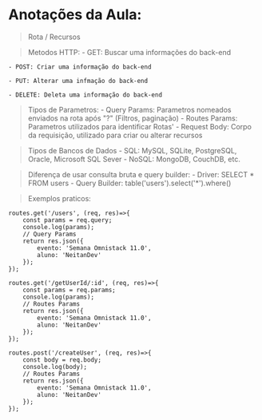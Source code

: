 # Anotações da Aula:

> Rota / Recursos

> Metodos HTTP:
    - GET: Buscar uma informações do back-end

    - POST: Criar uma informação do back-end

    - PUT: Alterar uma infmação do back-end

    - DELETE: Deleta uma informação do back-end

> Tipos de Parametros:
    - Query Params: Parametros nomeados enviados na rota após "?" (Filtros, paginação)
    - Routes Params: Parametros utilizados para identificar Rotas'
    - Request Body: Corpo da requisição, utilizado para criar ou alterar recursos

> Tipos de Bancos de Dados
    - SQL: MySQL, SQLite, PostgreSQL, Oracle, Microsoft SQL Sever
    - NoSQL: MongoDB, CouchDB, etc.

> Diferença de usar consulta bruta e query builder:
    - Driver: SELECT * FROM users
    - Query Builder: table('users').select('*').where()

> Exemplos praticos:

    routes.get('/users', (req, res)=>{
        const params = req.query;
        console.log(params);
        // Query Params
        return res.json({
            evento: 'Semana Omnistack 11.0',
            aluno: 'NeitanDev'
        });
    });

    routes.get('/getUserId/:id', (req, res)=>{
        const params = req.params;
        console.log(params);
        // Routes Params
        return res.json({
            evento: 'Semana Omnistack 11.0',
            aluno: 'NeitanDev'
        });
    });

    routes.post('/createUser', (req, res)=>{
        const body = req.body;
        console.log(body);
        // Routes Params
        return res.json({
            evento: 'Semana Omnistack 11.0',
            aluno: 'NeitanDev'
        });
    });